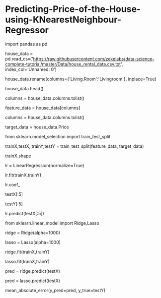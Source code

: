 # Predicting-Price-of-the-House-using-KNearestNeighbour-Regressor
import pandas as pd

house_data = pd.read_csv('https://raw.githubusercontent.com/zekelabs/data-science-complete-tutorial/master/Data/house_rental_data.csv.txt', index_col='Unnamed: 0')

house_data.rename(columns={'Living.Room':'Livingroom'}, inplace=True)

house_data.head()

columns = house_data.columns.tolist()

feature_data = house_data[columns]

columns = house_data.columns.tolist()

target_data = house_data.Price

from sklearn.model_selection import train_test_split

trainX,testX, trainY,testY = train_test_split(feature_data, target_data)

trainX.shape

lr = LinearRegression(normalize=True)

lr.fit(trainX,trainY)

lr.coef_

testX[:5]

testY[:5]

lr.predict(testX[:5])

from sklearn.linear_model import Ridge,Lasso

ridge = Ridge(alpha=1000)

lasso = Lasso(alpha=1000)

ridge.fit(trainX,trainY)

lasso.fit(trainX,trainY)

pred = ridge.predict(testX)

pred = lasso.predict(testX)

mean_absolute_error(y_pred=pred, y_true=testY)
